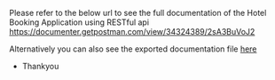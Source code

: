 Please refer to the below url to see the full documentation of the Hotel Booking Application using RESTful api
https://documenter.getpostman.com/view/34324389/2sA3BuVoJ2

Alternatively you can also see the exported documentation file [here](https://github.com/npm-shubham/Shubham_gitrep/blob/main/Milestone3/RESTful/RESTful.postman_collection.json)

- Thankyou

